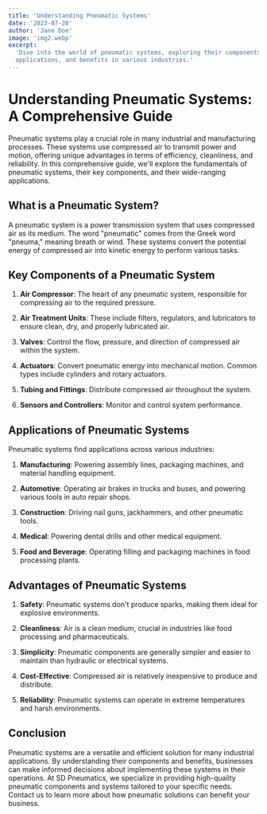 ```yaml
---
title: 'Understanding Pneumatic Systems'
date: '2023-07-20'
author: 'Jane Doe'
image: 'img2.webp'
excerpt:
  'Dive into the world of pneumatic systems, exploring their components,
  applications, and benefits in various industries.'
---
```


<!-- @format -->

# Understanding Pneumatic Systems: A Comprehensive Guide

Pneumatic systems play a crucial role in many industrial and manufacturing
processes. These systems use compressed air to transmit power and motion,
offering unique advantages in terms of efficiency, cleanliness, and reliability.
In this comprehensive guide, we'll explore the fundamentals of pneumatic
systems, their key components, and their wide-ranging applications.

## What is a Pneumatic System?

A pneumatic system is a power transmission system that uses compressed air as
its medium. The word "pneumatic" comes from the Greek word "pneuma," meaning
breath or wind. These systems convert the potential energy of compressed air
into kinetic energy to perform various tasks.

## Key Components of a Pneumatic System

1. **Air Compressor**: The heart of any pneumatic system, responsible for
   compressing air to the required pressure.

2. **Air Treatment Units**: These include filters, regulators, and lubricators
   to ensure clean, dry, and properly lubricated air.

3. **Valves**: Control the flow, pressure, and direction of compressed air
   within the system.

4. **Actuators**: Convert pneumatic energy into mechanical motion. Common types
   include cylinders and rotary actuators.

5. **Tubing and Fittings**: Distribute compressed air throughout the system.

6. **Sensors and Controllers**: Monitor and control system performance.

## Applications of Pneumatic Systems

Pneumatic systems find applications across various industries:

1. **Manufacturing**: Powering assembly lines, packaging machines, and material
   handling equipment.

2. **Automotive**: Operating air brakes in trucks and buses, and powering
   various tools in auto repair shops.

3. **Construction**: Driving nail guns, jackhammers, and other pneumatic tools.

4. **Medical**: Powering dental drills and other medical equipment.

5. **Food and Beverage**: Operating filling and packaging machines in food
   processing plants.

## Advantages of Pneumatic Systems

1. **Safety**: Pneumatic systems don't produce sparks, making them ideal for
   explosive environments.

2. **Cleanliness**: Air is a clean medium, crucial in industries like food
   processing and pharmaceuticals.

3. **Simplicity**: Pneumatic components are generally simpler and easier to
   maintain than hydraulic or electrical systems.

4. **Cost-Effective**: Compressed air is relatively inexpensive to produce and
   distribute.

5. **Reliability**: Pneumatic systems can operate in extreme temperatures and
   harsh environments.

## Conclusion

Pneumatic systems are a versatile and efficient solution for many industrial
applications. By understanding their components and benefits, businesses can
make informed decisions about implementing these systems in their operations. At
SD Pneumatics, we specialize in providing high-quality pneumatic components and
systems tailored to your specific needs. Contact us to learn more about how
pneumatic solutions can benefit your business.
